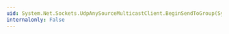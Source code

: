 ```yaml
---
uid: System.Net.Sockets.UdpAnySourceMulticastClient.BeginSendToGroup(System.Byte[],System.Int32,System.Int32,System.AsyncCallback,System.Object)
internalonly: False
---
```

